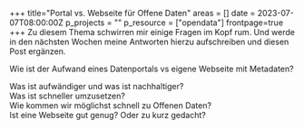 +++
title="Portal vs. Webseite für Offene Daten"
areas = []
date = 2023-07-07T08:00:00Z
p_projects = ""
p_resource = ["opendata"]
frontpage=true
+++
Zu diesem Thema schwirren mir einige Fragen im Kopf rum. Und werde in den nächsten Wochen meine Antworten hierzu aufschreiben und diesen Post ergänzen.

Wie ist der Aufwand eines Datenportals vs eigene Webseite mit Metadaten?

Was ist aufwändiger und was ist nachhaltiger?  
Was ist schneller umzusetzen?  
Wie kommen wir möglichst schnell zu Offenen Daten?  
Ist eine Webseite gut genug? Oder zu kurz gedacht?  
